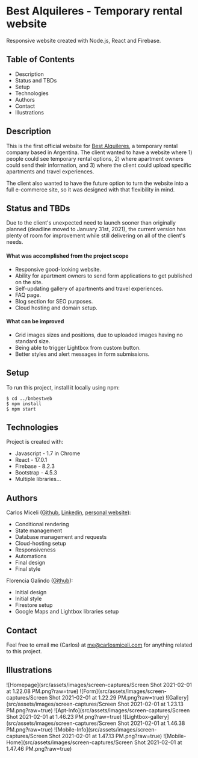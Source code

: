 # Best Alquileres - Temporary rental website

Responsive website created with Node.js, React and Firebase.
## Table of Contents

* Description 
* Status and TBDs
* Setup
* Technologies
* Authors
* Contact
* Illustrations

## Description

This is the first official website for [Best Alquileres](https://bestalquileres.com.ar/), a temporary rental company based in Argentina. The client wanted to have a website where 1) people could see temporary rental options, 2) where apartment owners could send their information, and 3) where the client could upload specific apartments and travel experiences.

The client also wanted to have the future option to turn the website into a full e-commerce site, so it was designed with that flexibility in mind.

## Status and TBDs

Due to the client's unexpected need to launch sooner than originally planned (deadline moved to January 31st, 2021), the current version has plenty of room for improvement while still delivering on all of the client's needs.

#### What was accomplished from the project scope
* Responsive good-looking website.
* Ability for apartment owners to send form applications to get published on the site.
* Self-updating gallery of apartments and travel experiences.
* FAQ page.
* Blog section for SEO purposes.
* Cloud hosting and domain setup.

#### What can be improved
* Grid images sizes and positions, due to uploaded images having no standard size.
* Being able to trigger Lightbox from custom button.
* Better styles and alert messages in form submissions.

## Setup
To run this project, install it locally using npm:

```
$ cd ../bnbestweb
$ npm install
$ npm start
```

## Technologies

Project is created with:
* Javascript - 1.7 in Chrome
* React - 17.0.1
* Firebase - 8.2.3
* Bootstrap - 4.5.3
* Multiple libraries...

## Authors

Carlos Miceli ([Github](https://github.com/carlosmiceli), [Linkedin](https://ar.linkedin.com/in/carlosmiceli), [personal website](https://www.carlosmiceli.com/)):
* Conditional rendering
* State management
* Database management and requests
* Cloud-hosting setup
* Responsiveness
* Automations
* Final design
* Final style

Florencia Galindo ([Github](https://github.com/florenciaisagalindo/)):
* Initial design
* Initial style
* Firestore setup
* Google Maps and Lightbox libraries setup

## Contact

Feel free to email me (Carlos) at [me@carlosmiceli.com](me@carlosmiceli.com) for anything related to this project. 

## Illustrations

![Homepage](src/assets/images/screen-captures/Screen Shot 2021-02-01 at 1.22.08 PM.png?raw=true)
![Form](src/assets/images/screen-captures/Screen Shot 2021-02-01 at 1.22.29 PM.png?raw=true)
![Gallery](src/assets/images/screen-captures/Screen Shot 2021-02-01 at 1.23.13 PM.png?raw=true)
![Apt-Info](src/assets/images/screen-captures/Screen Shot 2021-02-01 at 1.46.23 PM.png?raw=true)
![Lightbox-gallery](src/assets/images/screen-captures/Screen Shot 2021-02-01 at 1.46.38 PM.png?raw=true)
![Mobile-Info](src/assets/images/screen-captures/Screen Shot 2021-02-01 at 1.47.13 PM.png?raw=true)
![Mobile-Home](src/assets/images/screen-captures/Screen Shot 2021-02-01 at 1.47.46 PM.png?raw=true)
